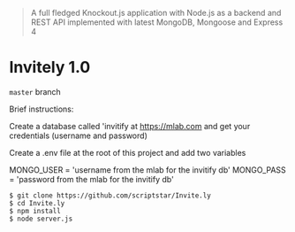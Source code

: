 > A full fledged Knockout.js application with Node.js as a backend and REST API implemented with latest MongoDB, Mongoose and Express 4

# Invitely 1.0

`master` branch

Brief instructions:

Create a database called 'invitify at https://mlab.com and get your credentials (username and password)

Create a .env file at the root of this project and add two variables

MONGO_USER = 'username from the mlab for the invitify db'
MONGO_PASS = 'password from the mlab for the invitify db'

```
$ git clone https://github.com/scriptstar/Invite.ly
$ cd Invite.ly
$ npm install
$ node server.js

```
